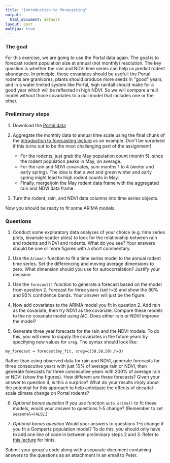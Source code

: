 ```yaml
---
title: "Introduction to forecasting"
output:
  html_document: default
layout: post
mathjax: true
---
```


### The goal ###

For this exercise, we are going to use the Portal data again. The goal is 
to forecast rodent population size at annual (not monthly) resolution. The
key question is whether the rain and NDVI time series can help us predict
rodent abundance. In principle, those covariates should be useful: the 
Portal rodents are granivores, plants should produce more seeds in "good"
years, and in a water limited system like Portal, high rainfall should make
for a good year which will be reflected in high NDVI. So we will compare a 
null model without those covariates to a null model that includes one or 
the other.

### Preliminary steps ###

1. Download the [Portal data](https://github.com/pbadler/forecasting-course-short/blob/master/data/portal_timeseries.csv)

2. Aggregate the monthly data to annual time scale using the final chunk of the
[introduction to forecasting lecture](./../lectures/ts-forecast-intro) as an example. Don't be surprised if this turns out to be the most challenging part of the assignment! 
      + For the rodents, just grab the May population count (month 5), since the rodent population peaks in May, on average. 
      + For the rain and NDVI covariates, sum months 1 to 4 (winter and early spring). The idea is that a wet and green winter and early spring might lead to high rodent counts in May.
      + Finally, merge/join the May rodent data frame with the aggregated rain and NDVI data frame.

3. Turn the rodent, rain, and NDVI data columns into time series objects.

Now you should be ready to fit some ARIMA models.

### Questions ###

1. Conduct some exploratory data analyses of your choice (e.g. time series
plots, bivariate scatter plots) to look for the relationship between
rain and rodents and NDVI and rodents. What do you see? Your answers should 
be one or more figures with a short commentary.

2. Use the `Arima()` function to fit a time series model to the annual rodent 
time series. Set the differencing and moving average dimensions to zero. What 
dimension should you use for autocorrelation? Justify your decision.

3. Use the `forecast()` function to generate a forecast based on the model
from question 2. Forecast for three years (set `h=3`) and show the 
80% and 95% confidence bands. Your answer will just be the figure.

4. Now add covariates to the ARIMA model you fit in question 2. Add rain 
as the covariate, then try NDVI as the covariate. Compare these models to 
the no covariate model using AIC. Does either rain or NDVI improve the model?

5. Generate three year forecasts for the rain and the NDVI models. To do this,
you will need to supply the covariates in the future years by specifying new
values for `xreg`. The syntax should look like:
```
my_forecast = forecast(my_fit, xreg=c(50,50,50),h=3)
```
Rather than using observed data for rain and NDVI, generate forecasts for three 
consecutive years with just 10% of average rain or NDVI, then generate forecasts
for three consecutive years with 200% of average rain or NDVI (show the figures). 
How different are these forecasts? Given your answer to question 4, is this a 
surprise? What do your results imply about the potential for this approach
to help anticipate the effects of decadal-scale climate change on Portal rodents?

6. *Optional bonus question* If you use function `auto.arima()` to fit these models,
would your answer to questions 1-5 change? (Remember to set `seasonal=FALSE`.)

7. *Optional bonus question* Would your answers to questions 1-5 change if you
fit a Gompertz population model? To do this, you should only have to add one line
of code in between preliminary steps 2 and 3. Refer to [this lecture](./../lectures/relate-AR1-to-popn-model) for hints.

Submit your group's code along with a separate document containing answers to the questions as an attachment in an email to Peter.



